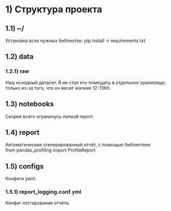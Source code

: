 # 1) Структура проекта

## 1.1) ~/

Установка всех нужных библиотек:
pip install -r requirements.txt

## 1.2) data
### 1.2.1) raw

Наш исходный датасет. Я не стал его помещать в отдельное хранилище, только из-за того, что он весит жалкие 12-13Кб.

## 1.3) notebooks

Скорее всего ограничусь папкой report.

## 1.4) report

Автоматические сгенерированный отчёт, с помощью библиотеки  
from pandas_profiling import ProfileReport

## 1.5) configs

Конфиги yaml.

### 1.5.1) report_logging.conf.yml

Конфиг логгирования отчёта.